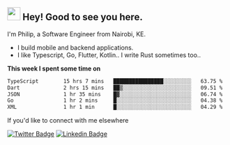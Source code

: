 <h2><img src="https://slackmojis.com/emojis/3643-cool-doge/download" width="30"/> Hey! Good to see you here.</h2>

<p>I'm Philip, a Software Engineer from Nairobi, KE. 

- I build mobile and backend applications.
- I like Typescript, Go, Flutter, Kotlin.. I write Rust sometimes too..</p>

**This week I spent some time on**
<!--START_SECTION:waka-->

```txt
TypeScript        15 hrs 7 mins   ████████████████░░░░░░░░░   63.75 %
Dart              2 hrs 15 mins   ██▒░░░░░░░░░░░░░░░░░░░░░░   09.51 %
JSON              1 hr 35 mins    █▓░░░░░░░░░░░░░░░░░░░░░░░   06.74 %
Go                1 hr 2 mins     █░░░░░░░░░░░░░░░░░░░░░░░░   04.38 %
XML               1 hr 1 min      █░░░░░░░░░░░░░░░░░░░░░░░░   04.29 %
```

<!--END_SECTION:waka-->

If you'd like to connect with me elsewhere

[![Twitter Badge](https://img.shields.io/badge/-Twitter-1ca0f1?style=flat-square&labelColor=1ca0f1&logo=twitter&logoColor=white&link=https://twitter.com/_diogorodrigues)](https://twitter.com/kimathiphil)  [![Linkedin Badge](https://img.shields.io/badge/-LinkedIn-blue?style=flat-square&logo=Linkedin&logoColor=white&link=https://www.linkedin.com/in/philip-kimathi-2604a9114/)](https://www.linkedin.com/in/philip-kimathi-2604a9114/)
